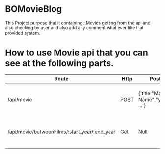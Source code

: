 # BOMovieBlog
This Project purpose that it containing ; Movies getting from the api and also checking by user and also add any comment what ever like  that provided system.

# How to use Movie api that you can see at the following parts.

|Route |Http|Post Data| Description|
|------|----|---------|------------|
|/api/movie|POST|{'title:"Movie Name","year":YEAR ...'}|To add film that you can use easily the process.
|/api/movie/betweenFilms/:start_year/:end_year|Get|Null|Between start and end year will get films.